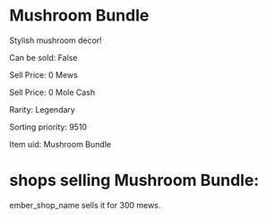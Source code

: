 # Mushroom Bundle

Stylish mushroom decor!

Can be sold: False

Sell Price: 0 Mews

Sell Price: 0 Mole Cash

Rarity: Legendary

Sorting priority: 9510

Item uid: Mushroom Bundle

# shops selling Mushroom Bundle:

ember_shop_name sells it for 300 mews.